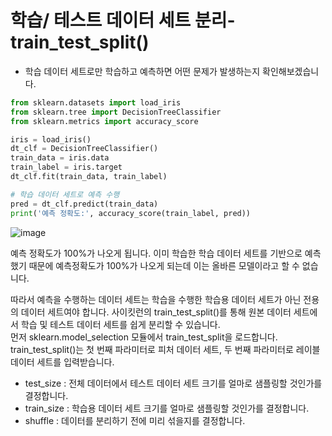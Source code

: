 # 학습/ 테스트 데이터 세트 분리- train_test_split()  

- 학습 데이터 세트로만 학습하고 예측하면 어떤 문제가 발생하는지 확인해보겠습니다. 
```python
from sklearn.datasets import load_iris
from sklearn.tree import DecisionTreeClassifier
from sklearn.metrics import accuracy_score

iris = load_iris()
dt_clf = DecisionTreeClassifier()
train_data = iris.data
train_label = iris.target
dt_clf.fit(train_data, train_label)

# 학습 데이터 세트로 예측 수행
pred = dt_clf.predict(train_data)
print('예측 정확도:', accuracy_score(train_label, pred))
```

![image](https://github.com/Solomon9702/TIL/assets/84561497/e43a1629-528e-45ba-b817-2947c34dd59d)

예측 정확도가 100%가 나오게 됩니다.  이미 학습한 학습 데이터 세트를 기반으로 예측했기 때문에 예측정확도가 100%가 나오게 되는데 이는 올바른 모델이라고 할 수 없습니다. 

따라서 예측을 수행하는 데이터 세트는 학습을 수행한 학습용 데이터 세트가 아닌 전용의 데이터 세트여야 합니다. 사이킷런의 train_test_split()를 통해 원본 데이터 세트에서 학습 및 테스트 데이터 세트를 쉽게 분리할 수 있습니다.   
먼저 sklearn.model_selection 모듈에서 train_test_split을 로드합니다. train_test_split()는 첫 번째 파라미터로 피처 데이터 세트, 두 번째 파라미터로 레이블 데이터 세트를 입력받습니다. 
- test_size : 전체 데이터에서 테스트 데이터 세트 크기를 얼마로 샘플링할 것인가를 결정합니다. 
- train_size : 학습용 데이터 세트 크기를 얼마로 샘플링할 것인가를 결정합니다. 
- shuffle : 데이터를 분리하기 전에 미리 섞을지를 결정합니다. 
